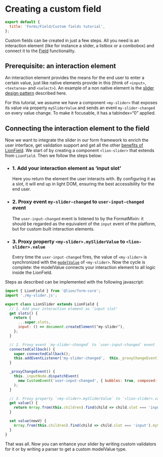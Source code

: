 [//]: # 'AUTO INSERT HEADER PREPUBLISH'

# Creating a custom field

```js script
export default {
  title: 'Forms/Field/Custom fields tutorial',
};
```

Custom fields can be created in just a few steps. All you need is an interaction element
(like for instance a slider, a listbox or a combobox) and connect it to the [Field](../README.md)
functionality.

## Prerequisite: an interaction element

An interaction element provides the means for the end user to enter a certain value, just like
native elements provide in this (think of `<input>`, `<textarea>` and `<select>`).
An example of a non native element is the [slider design pattern](https://www.w3.org/TR/2017/NOTE-wai-aria-practices-1.1-20171214/#slider) described here.

For this tutorial, we assume we have a component `<my-slider>` that exposes its value via property
`mySliderValue` and sends an event `my-slider-changed` on every value change. To make it focusable,
it has a tabindex=“0” applied.

## Connecting the interaction element to the field

Now we want to integrate the slider in our form framework to enrich the user interface, get
validation support and get all the other [benefits of LionField](?path=/docs/forms-field-overview--page).
We start of by creating a component `<lion-slider>` that extends from `LionField`.
Then we follow the steps below:

- ### 1. Add your interaction element as ‘input slot'

  Here you return the element the user interacts with. By configuring it as a slot, it will end up
  in light DOM, ensuring the best accessibility for the end user.

- ### 2. Proxy event `my-slider-changed` to `user-input-changed` event

  The `user-input-changed` event is listened to by the FormatMixin: it should be regarded as the
  equivalent of the `input` event of the platform, but for custom built interaction elements.

- ### 3. Proxy property `<my-slider>.mySliderValue` to `<lion-slider>.value`

  Every time the `user-input-changed` fires, the value of `<my-slider>` is synchronized with the
  [`modelValue`](./modelValue.md) of `<my-slider>`. Now the cycle is complete: the modelValue connects
  your interaction element to all logic inside the LionField.

Steps as described can be implemented with the following javascript:

```js
import { LionField } from '@lion/form-core';
import './my-slider.js';

export class LionSlider extends LionField {
  // 1. Add your interaction element as ‘input slot'
  get slots() {
    return {
      ...super.slots,
      input: () => document.createElement(‘my-slider’),
    };
  }

  // 2. Proxy event `my-slider-changed` to `user-input-changed` event
  connectedCallback() {
    super.connectedCallback();
    this.addEventListener('my-slider-changed',  this._proxyChangeEvent);
  }

  _proxyChangeEvent() {
    this._inputNode.dispatchEvent(
      new CustomEvent('user-input-changed', { bubbles: true, composed: true }),
    );
  }

  // 3. Proxy property `<my-slider>.mySliderValue` to `<lion-slider>.value`
  get value() {
    return Array.from(this.children).find(child => child.slot === 'input').mySliderValue;
  }

  set value(newV) {
    Array.from(this.children).find(child => child.slot === 'input').mySliderValue = newV;
  }
}
```

That was all. Now you can enhance your slider by writing custom validators for it
or by writing a parser to get a custom modelValue type.
